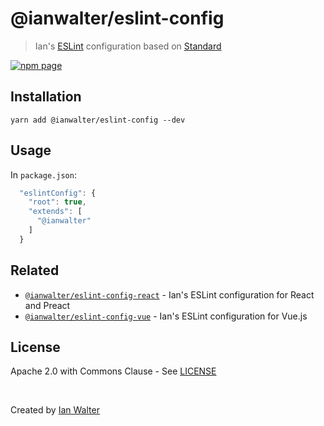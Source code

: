 # @ianwalter/eslint-config
> Ian's [ESLint][eslintUrl] configuration based on [Standard][standardUrl]

[![npm page][npmImage]][npmUrl]

## Installation

```console
yarn add @ianwalter/eslint-config --dev
```

## Usage

In `package.json`:

```js
  "eslintConfig": {
    "root": true,
    "extends": [
      "@ianwalter"
    ]
  }
```

## Related

* [`@ianwalter/eslint-config-react`][reactUrl] - Ian's ESLint configuration for
  React and Preact
* [`@ianwalter/eslint-config-vue`][vueUrl] - Ian's ESLint configuration for
  Vue.js

## License

Apache 2.0 with Commons Clause - See [LICENSE][licenseUrl]

&nbsp;

Created by [Ian Walter](https://ianwalter.dev)

[eslintUrl]: https://eslint.org/
[standardUrl]: https://standardjs.com/
[npmImage]: https://img.shields.io/npm/v/@ianwalter/eslint-config.svg
[npmUrl]: https://www.npmjs.com/package/@ianwalter/eslint-config
[reactUrl]: https://github.com/ianwalter/eslint-config-react
[vueUrl]: https://github.com/ianwalter/eslint-config-vue
[licenseUrl]: https://github.com/ianwalter/eslint-config/blob/master/LICENSE

